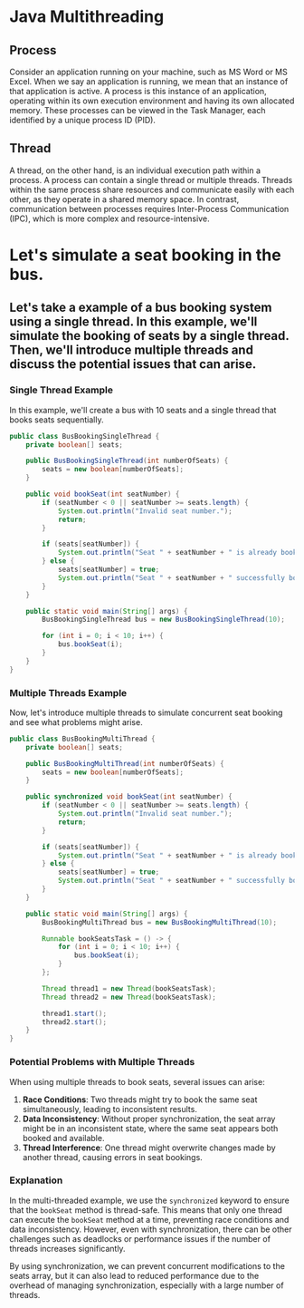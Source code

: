 # Java Multithreading

## Process
Consider an application running on your machine, such as MS Word or MS Excel. When we say an application is running, we mean that an instance of that application is active. A process is this instance of an application, operating within its own execution environment and having its own allocated memory. These processes can be viewed in the Task Manager, each identified by a unique process ID (PID).

## Thread
A thread, on the other hand, is an individual execution path within a process. A process can contain a single thread or multiple threads. Threads within the same process share resources and communicate easily with each other, as they operate in a shared memory space. In contrast, communication between processes requires Inter-Process Communication (IPC), which is more complex and resource-intensive.

# Let's simulate a seat booking in the bus.
## Let's take a example of a bus booking system using a single thread. In this example, we'll simulate the booking of seats by a single thread. Then, we'll introduce multiple threads and discuss the potential issues that can arise.

### Single Thread Example

In this example, we'll create a bus with 10 seats and a single thread that books seats sequentially.

```java
public class BusBookingSingleThread {
    private boolean[] seats;

    public BusBookingSingleThread(int numberOfSeats) {
        seats = new boolean[numberOfSeats];
    }

    public void bookSeat(int seatNumber) {
        if (seatNumber < 0 || seatNumber >= seats.length) {
            System.out.println("Invalid seat number.");
            return;
        }

        if (seats[seatNumber]) {
            System.out.println("Seat " + seatNumber + " is already booked.");
        } else {
            seats[seatNumber] = true;
            System.out.println("Seat " + seatNumber + " successfully booked.");
        }
    }

    public static void main(String[] args) {
        BusBookingSingleThread bus = new BusBookingSingleThread(10);

        for (int i = 0; i < 10; i++) {
            bus.bookSeat(i);
        }
    }
}
```

### Multiple Threads Example

Now, let's introduce multiple threads to simulate concurrent seat booking and see what problems might arise.

```java
public class BusBookingMultiThread {
    private boolean[] seats;

    public BusBookingMultiThread(int numberOfSeats) {
        seats = new boolean[numberOfSeats];
    }

    public synchronized void bookSeat(int seatNumber) {
        if (seatNumber < 0 || seatNumber >= seats.length) {
            System.out.println("Invalid seat number.");
            return;
        }

        if (seats[seatNumber]) {
            System.out.println("Seat " + seatNumber + " is already booked.");
        } else {
            seats[seatNumber] = true;
            System.out.println("Seat " + seatNumber + " successfully booked.");
        }
    }

    public static void main(String[] args) {
        BusBookingMultiThread bus = new BusBookingMultiThread(10);

        Runnable bookSeatsTask = () -> {
            for (int i = 0; i < 10; i++) {
                bus.bookSeat(i);
            }
        };

        Thread thread1 = new Thread(bookSeatsTask);
        Thread thread2 = new Thread(bookSeatsTask);

        thread1.start();
        thread2.start();
    }
}
```

### Potential Problems with Multiple Threads

When using multiple threads to book seats, several issues can arise:

1. **Race Conditions**: Two threads might try to book the same seat simultaneously, leading to inconsistent results.
2. **Data Inconsistency**: Without proper synchronization, the seat array might be in an inconsistent state, where the same seat appears both booked and available.
3. **Thread Interference**: One thread might overwrite changes made by another thread, causing errors in seat bookings.

### Explanation

In the multi-threaded example, we use the `synchronized` keyword to ensure that the `bookSeat` method is thread-safe. This means that only one thread can execute the `bookSeat` method at a time, preventing race conditions and data inconsistency. However, even with synchronization, there can be other challenges such as deadlocks or performance issues if the number of threads increases significantly.

By using synchronization, we can prevent concurrent modifications to the seats array, but it can also lead to reduced performance due to the overhead of managing synchronization, especially with a large number of threads.